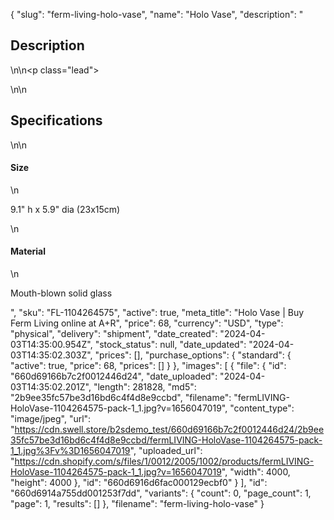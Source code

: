 {
  "slug": "ferm-living-holo-vase",
  "name": "Holo Vase",
  "description": "<h2>Description</h2>\n<!-- split -->\n<p class=\"lead\"> </p>\n<!-- split -->\n<h2>Specifications</h2>\n<!-- split -->\n<h4>Size</h4>\n<p>9.1\" h x 5.9\" dia (23x15cm)</p>\n<h4>Material</h4>\n<p>Mouth-blown solid glass</p>",
  "sku": "FL-1104264575",
  "active": true,
  "meta_title": "Holo Vase | Buy Ferm Living online at A+R",
  "price": 68,
  "currency": "USD",
  "type": "physical",
  "delivery": "shipment",
  "date_created": "2024-04-03T14:35:00.954Z",
  "stock_status": null,
  "date_updated": "2024-04-03T14:35:02.303Z",
  "prices": [],
  "purchase_options": {
    "standard": {
      "active": true,
      "price": 68,
      "prices": []
    }
  },
  "images": [
    {
      "file": {
        "id": "660d69166b7c2f0012446d24",
        "date_uploaded": "2024-04-03T14:35:02.201Z",
        "length": 281828,
        "md5": "2b9ee35fc57be3d16bd6c4f4d8e9ccbd",
        "filename": "fermLIVING-HoloVase-1104264575-pack-1_1.jpg?v=1656047019",
        "content_type": "image/jpeg",
        "url": "https://cdn.swell.store/b2sdemo_test/660d69166b7c2f0012446d24/2b9ee35fc57be3d16bd6c4f4d8e9ccbd/fermLIVING-HoloVase-1104264575-pack-1_1.jpg%3Fv%3D1656047019",
        "uploaded_url": "https://cdn.shopify.com/s/files/1/0012/2005/1002/products/fermLIVING-HoloVase-1104264575-pack-1_1.jpg?v=1656047019",
        "width": 4000,
        "height": 4000
      },
      "id": "660d6916d6fac000129ecbf0"
    }
  ],
  "id": "660d6914a755dd001253f7dd",
  "variants": {
    "count": 0,
    "page_count": 1,
    "page": 1,
    "results": []
  },
  "filename": "ferm-living-holo-vase"
}